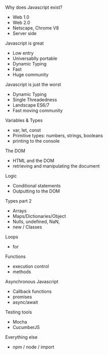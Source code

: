 Why does Javascript exist?
- Web 1.0
- Web 2.0
- Netscape, Chrome V8
- Server side

Javascript is great
- Low entry
- Universablly portable
- Dynamic Typing
- Fast
- Huge community

Javascript is just the worst
- Dynamic Typing
- Single Threadedness
- Landscape ES6/7
- Fast moving community

Variables & Types
- var, let, const
- Primitive types: numbers, strings, booleans
- printing to the console

The DOM
- HTML and the DOM
- retrieving and manipulating the document

Logic
- Conditional statements
- Outputting to the DOM

Types part 2
- Arrays
- Maps/Dictionaries/Object
- Nulls, undefined, NaN, 
- new / Classes

Loops
- for 

Functions
- execution control
- methods

Asynchronous Javascript
- Callback functions
- promises
- async/await

Testing tools
- Mocha
- CucumberJS

Everything else
- npm / node / import 
